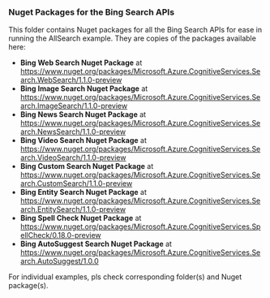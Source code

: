 ### Nuget Packages for the Bing Search APIs
This folder contains Nuget packages for all the Bing Search APIs for ease in running the AllSearch example. They are copies of the packages available here:

* **Bing Web Search Nuget Package** at https://www.nuget.org/packages/Microsoft.Azure.CognitiveServices.Search.WebSearch/1.1.0-preview
* **Bing Image Search Nuget Package** at https://www.nuget.org/packages/Microsoft.Azure.CognitiveServices.Search.ImageSearch/1.1.0-preview
* **Bing News Search Nuget Package** at https://www.nuget.org/packages/Microsoft.Azure.CognitiveServices.Search.NewsSearch/1.1.0-preview
* **Bing Video Search Nuget Package** at https://www.nuget.org/packages/Microsoft.Azure.CognitiveServices.Search.VideoSearch/1.1.0-preview
* **Bing Custom Search Nuget Package** at https://www.nuget.org/packages/Microsoft.Azure.CognitiveServices.Search.CustomSearch/1.1.0-preview
* **Bing Entity Search Nuget Package** at https://www.nuget.org/packages/Microsoft.Azure.CognitiveServices.Search.EntitySearch/1.1.0-preview
* **Bing Spell Check Nuget Package** at https://www.nuget.org/packages/Microsoft.Azure.CognitiveServices.SpellCheck/0.18.0-preview
* **Bing AutoSuggest Search Nuget Package** at https://www.nuget.org/packages/Microsoft.Azure.CognitiveServices.Search.AutoSuggest/1.0.0

For individual examples, pls check corresponding folder(s) and Nuget package(s).
